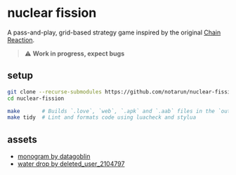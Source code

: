 # nuclear fission

A pass-and-play, grid-based strategy game inspired by the original [Chain Reaction](https://play.google.com/store/apps/details?id=com.BuddyMattEnt.ChainReaction&hl=en_IN).

> ⚠️ **Work in progress, expect bugs**

## setup

```bash
git clone --recurse-submodules https://github.com/notarun/nuclear-fission
cd nuclear-fission

make       # Builds `.love`, `web`, `.apk` and `.aab` files in the `out` directory
make tidy  # Lint and formats code using luacheck and stylua
```

## assets

- [monogram by datagoblin](https://datagoblin.itch.io/monogram)
- [water drop by deleted_user_2104797](https://freesound.org/s/166320/)
